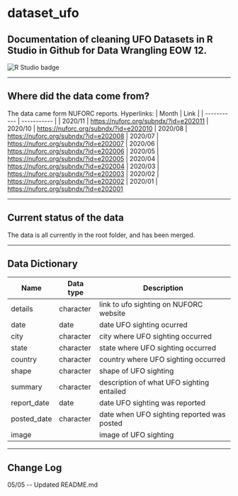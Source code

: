 # dataset_ufo
## Documentation of cleaning UFO Datasets in R Studio in Github for Data Wrangling EOW 12. 
![R Studio badge](https://img.shields.io/static/v1?message=R%20Studio&logo=RStudio&labelColor=75AADB&color=75AADB&logoColor=white&label=%20&style=for-the-badge)

---

## Where did the data come from?
The data came form NUFORC reports.
Hyperlinks:
| Month | Link |
| ----------- | ----------- |
| 2020/11 | https://nuforc.org/subndx/?id=e202011
| 2020/10 | https://nuforc.org/subndx/?id=e202010
| 2020/08 | https://nuforc.org/subndx/?id=e202008
| 2020/07 | https://nuforc.org/subndx/?id=e202007
| 2020/06 | https://nuforc.org/subndx/?id=e202006
| 2020/05 | https://nuforc.org/subndx/?id=e202005
| 2020/04 | https://nuforc.org/subndx/?id=e202004
| 2020/03 | https://nuforc.org/subndx/?id=e202003
| 2020/02 | https://nuforc.org/subndx/?id=e202002
| 2020/01 | https://nuforc.org/subndx/?id=e202001

---

## Current status of the data
The data is all currently in the root folder, and has been merged.

---

## Data Dictionary
| Name | Data type | Description |
| ----------- | ----------- | ---------------------------------------- |
| details | character | link to ufo sighting on NUFORC website |
| date | date | date UFO sighting ocurred |
| city | character | city where UFO sighting occurred |
| state | character | state where UFO sighting occurred |
| country | character | country where UFO sighting occurred |
| shape | character | shape of UFO sighting |
| summary | character | description of what UFO sighting entailed |
| report_date | date | date UFO sighting was reported |
| posted_date | character | date when UFO sighting reported was posted |
| image |  | image of UFO sighting |

---

## Change Log
05/05 -- Updated README.md





